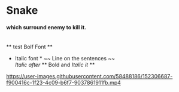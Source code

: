 # Snake
#### which surround enemy to kill it.
<br/> ** test Bolf Font **
* Italic font *
~~ Line on the sentences ~~ <br/>
_Italic after_
** Bold and _Italic it_ **





https://user-images.githubusercontent.com/58488186/152306687-f900416c-1f23-4c09-b6f7-9037861911fb.mp4

